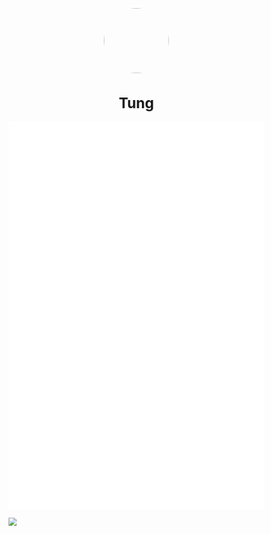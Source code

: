 <p align="center">    
    <img style="border-radius: 100px" width="128" height="128" src="https://avatars.githubusercontent.com/u/89498812?v=4">
</p>
<h1 align="center">Tung</h1>
<p align="center">    
    <img src="/github-metrics.svg">
</p>
<img src="https://github-profile-trophy.vercel.app/?username=tungdo0602">
